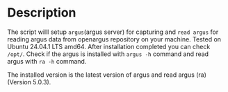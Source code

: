 # Description
The script willl setup `argus`(argus server) for capturing and `read argus` for reading argus data from openargus repository on your machine. Tested on Ubuntu 24.04.1 LTS amd64. After installation completed you can check `/opt/`. Check if the argus is installed with `argus -h` command and read argus with `ra -h` command.

The installed version is the latest version of argus and read argus (ra) (Version 5.0.3). 